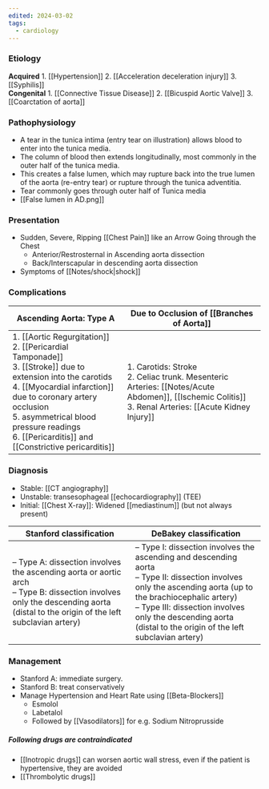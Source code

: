 ```yaml
---
edited: 2024-03-02
tags:
  - cardiology
---
```

### Etiology
**Acquired**
	1. [[Hypertension]]
	2. [[Acceleration deceleration injury]]
	3. [[Syphilis]] <br>
**Congenital**
	1. [[Connective Tissue Disease]] 
	2. [[Bicuspid Aortic Valve]]
	3. [[Coarctation of aorta]]

### Pathophysiology
- A tear in the tunica intima (entry tear on illustration) allows blood to enter into the tunica media. 
- The column of blood then extends longitudinally, most commonly in the outer half of the tunica media. 
- This creates a false lumen, which may rupture back into the true lumen of the aorta (re-entry tear) or rupture through the tunica adventitia.
- Tear commonly goes through outer half of Tunica media
- [[False lumen in AD.png]]
### Presentation
- Sudden, Severe, Ripping [[Chest Pain]] like an Arrow Going through the Chest
	- Anterior/Restrosternal in Ascending aorta dissection
	- Back/Interscapular in descending aorta dissection
- Symptoms of [[Notes/shock|shock]] 

### Complications
 
| **Ascending Aorta**: Type A                                                                                                                                                                                                                                                            | **Due to Occlusion of [[Branches of Aorta]]**                                                                                                            |
| -------------------------------------------------------------------------------------------------------------------------------------------------------------------------------------------------------------------------------------------------------------------------------------- | -------------------------------------------------------------------------------------------------------------------------------------------------------- |
| 1. [[Aortic Regurgitation]] <br>2. [[Pericardial Tamponade]]<br>3. [[Stroke]] due to extension into the carotids<br>4. [[Myocardial infarction]] due to coronary artery occlusion<br>5. asymmetrical blood pressure readings <br>6. [[Pericarditis]] and [[Constrictive pericarditis]] | 1. Carotids: Stroke<br>2. Celiac trunk. Mesenteric Arteries: [[Notes/Acute Abdomen]], [[Ischemic Colitis]]<br>3. Renal Arteries: [[Acute Kidney Injury]] |

### Diagnosis
- Stable: [[CT angiography]] 
- Unstable: transesophageal [[echocardiography]] (TEE)
- Initial: [[Chest X-ray]]: Widened [[mediastinum]] (but not always present)

| Stanford classification                                                                                                                                                          | DeBakey classification                                                                                                                                                                                                                                                           |
| -------------------------------------------------------------------------------------------------------------------------------------------------------------------------------- | -------------------------------------------------------------------------------------------------------------------------------------------------------------------------------------------------------------------------------------------------------------------------------- |
| – Type A: dissection involves the ascending aorta or aortic arch<br>– Type B: dissection involves only the descending aorta (distal to the origin of the left subclavian artery) | – Type I: dissection involves the ascending and descending aorta<br>– Type II: dissection involves only the ascending aorta (up to the brachiocephalic artery)<br>– Type III: dissection involves only the descending aorta (distal to the origin of the left subclavian artery) |

### Management
- Stanford A: immediate surgery.
- Stanford B: treat conservatively
- Manage Hypertension and Heart Rate using [[Beta-Blockers]]
	- Esmolol
	- Labetalol
	- Followed by [[Vasodilators]] for e.g. Sodium Nitroprusside 
##### Following drugs are contraindicated
- [[Inotropic drugs]] can worsen aortic wall stress, even if the patient is hypertensive, they are avoided
- [[Thrombolytic drugs]] 

